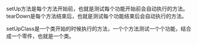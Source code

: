 setUp方法是每个方法开始前，也就是测试每个功能开始前会自动执行的方法。
tearDown是每个方法结束后，也就是测试每个功能结束后会自动执行的方法。

setUpClass是一个类开始的时候执行的方法，一个个方法测试一个个功能，结合成一个零件，也就是一个类。